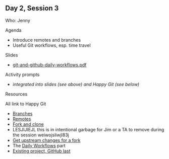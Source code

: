 ## Day 2, Session 3

Who: Jenny

Agenda

  * Introduce remotes and branches
  * Useful Git workflows, esp. time travel
  
Slides

  * [git-and-github-daily-workflows.pdf](git-and-github-daily-workflows.pdf)
  
Activity prompts

  * *integrated into slides (see above) and Happy Git (see below)*
  
Resources

All link to Happy Git

  * [Branches](https://happygitwithr.com/git-branches.html)
  * [Remotes](https://happygitwithr.com/git-remotes.html)
  * [Fork and clone](https://happygitwithr.com/fork-and-clone.html)
  * LESJIJIEJL this is in intentional garbage for Jim or a TA  to remove during the session weiwojsliwjl83j
  * [Get upstream changes for a fork](https://happygitwithr.com/upstream-changes.html)
  * The [Daily Workflows](https://happygitwithr.com/workflows-intro.html) part
  * [Existing project, GitHub last](https://happygitwithr.com/existing-github-last.html)
